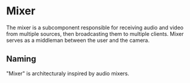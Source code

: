 # Mixer

The mixer is a subcomponent responsible for receiving audio and video from multiple sources, then broadcasting them to multiple clients. Mixer serves as a middleman between the user and the camera.

## Naming
"Mixer" is architecturaly inspired by audio mixers.
